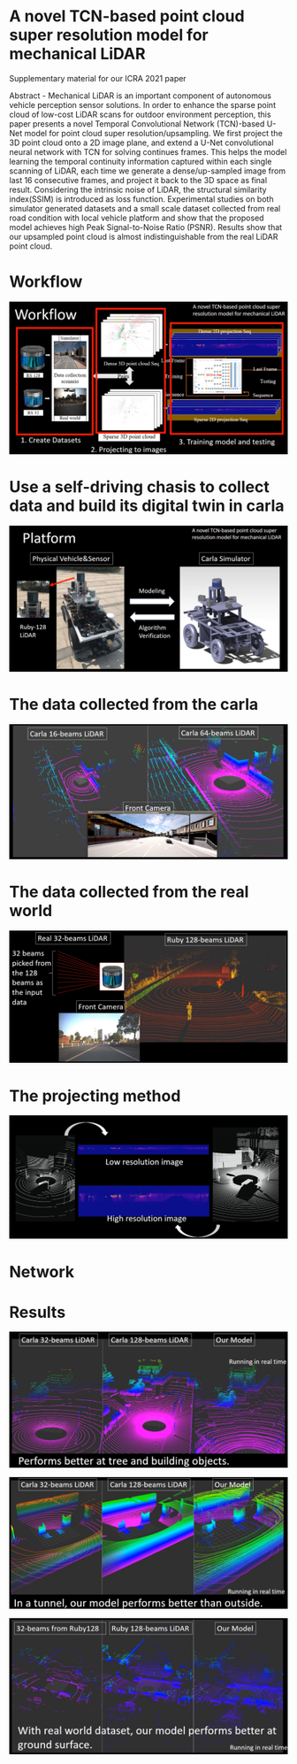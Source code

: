 # A novel TCN-based point cloud super resolution model for mechanical LiDAR


Supplementary material for our ICRA 2021 paper

Abstract - Mechanical LiDAR is an important component of autonomous vehicle perception sensor solutions. In order to enhance the sparse point cloud of low-cost LiDAR scans for outdoor environment perception, this paper presents a novel Temporal Convolutional Network (TCN)-based U-Net model for point cloud super resolution/upsampling. We first project the 3D point cloud onto a 2D image plane, and extend a U-Net convolutional neural network with TCN for solving continues
frames. This helps the model learning the temporal continuity information captured within each single scanning of LiDAR, each time we generate a dense/up-sampled image from last 16 consecutive frames, and project it back to the 3D space as final result. Considering the intrinsic noise of LiDAR, the structural similarity index(SSIM) is introduced as loss function. Experimental studies on both simulator generated datasets and a small scale dataset collected from real road condition with local vehicle platform and show that the proposed model achieves high Peak Signal-to-Noise Ratio (PSNR). Results show that our upsampled point cloud is almost indistinguishable from the real LiDAR point cloud.


# Workflow
![image](https://github.com/donkeyofking/lidar-sr/blob/master/pics/workflow.png)

# Use a self-driving chasis to collect data and build its digital twin in carla
![image](https://github.com/donkeyofking/lidar-sr/blob/master/pics/platform.png)

# The data collected from the carla
![image](https://github.com/donkeyofking/lidar-sr/blob/master/pics/dataset_carla.png)

# The data collected from the real world
![image](https://github.com/donkeyofking/lidar-sr/blob/master/pics/dataset_128.png)

# The projecting method
![image](https://github.com/donkeyofking/lidar-sr/blob/master/pics/projecting.png)

# Network

# Results
![image](https://github.com/donkeyofking/lidar-sr/blob/master/pics/result_carla.png)

![image](https://github.com/donkeyofking/lidar-sr/blob/master/pics/result_tunnel.png)

![image](https://github.com/donkeyofking/lidar-sr/blob/master/pics/result_ruby.png)
